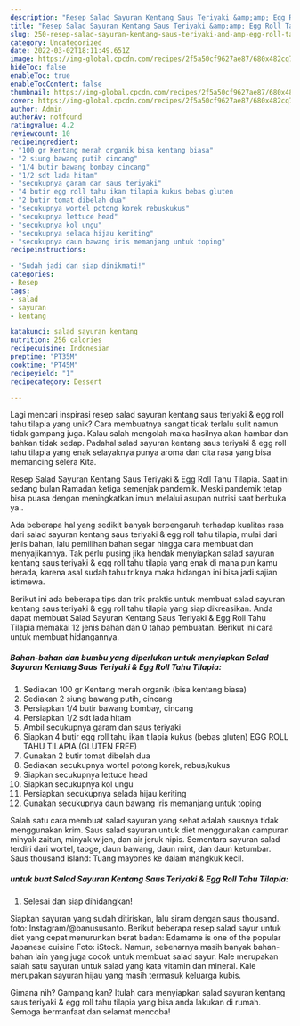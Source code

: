 ```yaml
---
description: "Resep Salad Sayuran Kentang Saus Teriyaki &amp;amp; Egg Roll Tahu Tilapia yang Bisa Manjain Lidah"
title: "Resep Salad Sayuran Kentang Saus Teriyaki &amp;amp; Egg Roll Tahu Tilapia yang Bisa Manjain Lidah"
slug: 250-resep-salad-sayuran-kentang-saus-teriyaki-and-amp-egg-roll-tahu-tilapia-yang-bisa-manjain-lidah
category: Uncategorized
date: 2022-03-02T18:11:49.651Z
image: https://img-global.cpcdn.com/recipes/2f5a50cf9627ae87/680x482cq70/salad-sayuran-kentang-saus-teriyaki-egg-roll-tahu-tilapia-foto-resep-utama.jpg
hideToc: false
enableToc: true
enableTocContent: false
thumbnail: https://img-global.cpcdn.com/recipes/2f5a50cf9627ae87/680x482cq70/salad-sayuran-kentang-saus-teriyaki-egg-roll-tahu-tilapia-foto-resep-utama.jpg
cover: https://img-global.cpcdn.com/recipes/2f5a50cf9627ae87/680x482cq70/salad-sayuran-kentang-saus-teriyaki-egg-roll-tahu-tilapia-foto-resep-utama.jpg
author: Admin
authorAv: notfound
ratingvalue: 4.2
reviewcount: 10
recipeingredient:
- "100 gr Kentang merah organik bisa kentang biasa"
- "2 siung bawang putih cincang"
- "1/4 butir bawang bombay cincang"
- "1/2 sdt lada hitam"
- "secukupnya garam dan saus teriyaki"
- "4 butir egg roll tahu ikan tilapia kukus bebas gluten                      EGG ROLL TAHU TILAPIA GLUTEN FREE"
- "2 butir tomat dibelah dua"
- "secukupnya wortel potong korek rebuskukus"
- "secukupnya lettuce head"
- "secukupnya kol ungu"
- "secukupnya selada hijau keriting"
- "secukupnya daun bawang iris memanjang untuk toping"
recipeinstructions:

- "Sudah jadi dan siap dinikmati!"
categories:
- Resep
tags:
- salad
- sayuran
- kentang

katakunci: salad sayuran kentang 
nutrition: 256 calories
recipecuisine: Indonesian
preptime: "PT35M"
cooktime: "PT45M"
recipeyield: "1"
recipecategory: Dessert

---
```





Lagi mencari inspirasi resep salad sayuran kentang saus teriyaki &amp; egg roll tahu tilapia yang unik? Cara membuatnya sangat tidak terlalu sulit namun tidak gampang juga. Kalau salah mengolah maka hasilnya akan hambar dan bahkan tidak sedap. Padahal salad sayuran kentang saus teriyaki &amp; egg roll tahu tilapia yang enak selayaknya punya aroma dan cita rasa yang bisa memancing selera Kita.





Resep Salad Sayuran Kentang Saus Teriyaki &amp; Egg Roll Tahu Tilapia. Saat ini sedang bulan Ramadan ketiga semenjak pandemik. Meski pandemik tetap bisa puasa dengan meningkatkan imun melalui asupan nutrisi saat berbuka ya..

Ada beberapa hal yang sedikit banyak berpengaruh terhadap kualitas rasa dari salad sayuran kentang saus teriyaki &amp; egg roll tahu tilapia, mulai dari jenis bahan, lalu pemilihan bahan segar hingga cara membuat dan menyajikannya. Tak perlu pusing jika hendak menyiapkan salad sayuran kentang saus teriyaki &amp; egg roll tahu tilapia yang enak di mana pun kamu berada, karena asal sudah tahu triknya maka hidangan ini bisa jadi sajian istimewa.






Berikut ini ada beberapa tips dan trik praktis untuk membuat salad sayuran kentang saus teriyaki &amp; egg roll tahu tilapia yang siap dikreasikan. Anda dapat membuat Salad Sayuran Kentang Saus Teriyaki &amp; Egg Roll Tahu Tilapia memakai 12 jenis bahan dan 0 tahap pembuatan. Berikut ini cara untuk membuat hidangannya.

<!--inarticleads1-->

##### Bahan-bahan dan bumbu yang diperlukan untuk menyiapkan Salad Sayuran Kentang Saus Teriyaki &amp; Egg Roll Tahu Tilapia:

1. Sediakan 100 gr Kentang merah organik (bisa kentang biasa)
1. Sediakan 2 siung bawang putih, cincang
1. Persiapkan 1/4 butir bawang bombay, cincang
1. Persiapkan 1/2 sdt lada hitam
1. Ambil secukupnya garam dan saus teriyaki
1. Siapkan 4 butir egg roll tahu ikan tilapia kukus (bebas gluten)                      EGG ROLL TAHU TILAPIA (GLUTEN FREE)
1. Gunakan 2 butir tomat dibelah dua
1. Sediakan secukupnya wortel potong korek, rebus/kukus
1. Siapkan secukupnya lettuce head
1. Siapkan secukupnya kol ungu
1. Persiapkan secukupnya selada hijau keriting
1. Gunakan secukupnya daun bawang iris memanjang untuk toping


Salah satu cara membuat salad sayuran yang sehat adalah sausnya tidak menggunakan krim. Saus salad sayuran untuk diet menggunakan campuran minyak zaitun, minyak wijen, dan air jeruk nipis. Sementara sayuran salad terdiri dari wortel, taoge, daun bawang, daun mint, dan daun ketumbar. Saus thousand island: Tuang mayones ke dalam mangkuk kecil. 

<!--inarticleads2-->

#####  untuk buat Salad Sayuran Kentang Saus Teriyaki &amp; Egg Roll Tahu Tilapia:


1. Selesai dan siap dihidangkan!

Siapkan sayuran yang sudah ditiriskan, lalu siram dengan saus thousand. foto: Instagram/@banususanto. Berikut beberapa resep salad sayur untuk diet yang cepat menurunkan berat badan: Edamame is one of the popular Japanese cuisine Foto: iStock. Namun, sebenarnya masih banyak bahan-bahan lain yang juga cocok untuk membuat salad sayur. Kale merupakan salah satu sayuran untuk salad yang kata vitamin dan mineral. Kale merupakan sayuran hijau yang masih termasuk keluarga kubis. 

Gimana nih? Gampang kan? Itulah cara menyiapkan salad sayuran kentang saus teriyaki &amp; egg roll tahu tilapia yang bisa anda lakukan di rumah. Semoga bermanfaat dan selamat mencoba!
